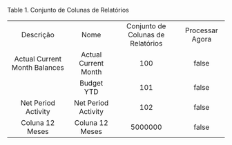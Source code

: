 <div id="d533601e1" class="table">

<div class="table-title">

Table 1. Conjunto de Colunas de
Relatórios

</div>

<div class="table-contents">

|                               |                      |                                   |                 |
| :---------------------------: | :------------------: | :-------------------------------: | :-------------: |
|           Descrição           |         Nome         | Conjunto de Colunas de Relatórios | Processar Agora |
| Actual Current Month Balances | Actual Current Month |                100                |      false      |
|                               |      Budget YTD      |                101                |      false      |
|      Net Period Activity      | Net Period Activity  |                102                |      false      |
|        Coluna 12 Meses        |   Coluna 12 Meses    |              5000000              |      false      |

</div>

</div>
